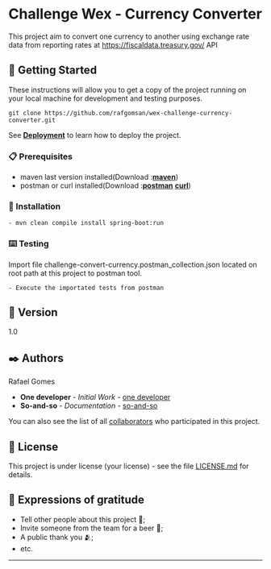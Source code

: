 # Challenge Wex - Currency Converter

This project aim to convert one currency to another using exchange rate data from reporting rates at https://fiscaldata.treasury.gov/ API

## 🚀 Getting Started

These instructions will allow you to get a copy of the project running on your local machine for development and testing purposes.

```
git clone https://github.com/rafgomsan/wex-challenge-currency-converter.git
```

See **[Deployment](#-implanta%C3%A7%C3%A3o)** to learn how to deploy the project.

### 📋 Prerequisites

- maven last version installed(Download :**[maven](https://maven.apache.org/download.cgi)**)
- postman or curl installed(Download :**[postman](https://www.postman.com/downloads/)** 
                                      **[curl](https://curl.se/download.html)**)

### 🔧 Installation
```
- mvn clean compile install spring-boot:run
```
### ⌨️ Testing

Import file challenge-convert-currency.postman_collection.json located on root path at this project to postman tool.

```
- Execute the importated tests from postman 
```

## 📌 Version

1.0

## ✒️ Authors

Rafael Gomes

* **One developer** - *Initial Work* - [one developer](https://github.com/linkParaPerfil)
* **So-and-so** - *Documentation* - [so-and-so](https://github.com/linkParaPerfil)

You can also see the list of all [collaborators](https://github.com/usuario/projeto/colaboradores) who participated in this project.

## 📄 License

This project is under license (your license) - see the file [LICENSE.md](https://github.com/usuario/projeto/licenca) for details.

## 🎁 Expressions of gratitude

* Tell other people about this project 📢;
* Invite someone from the team for a beer 🍺;
* A public thank you 🫂;
* etc.

---

